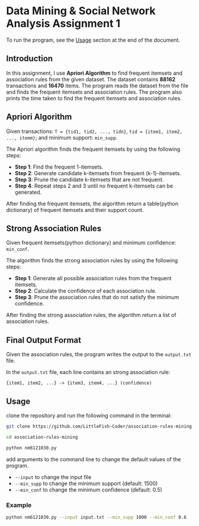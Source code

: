 # Data Mining & Social Network Analysis Assignment 1

To run the program, see the [Usage](#Usage) section at the end of the document.

## Introduction

In this assignment, I use **Apriori Algorithm** to find frequent itemsets and association rules from the given dataset. The dataset contains **88162** transactions and **16470** items. The program reads the dataset from the file and finds the frequent itemsets and association rules. The program also prints the time taken to find the frequent itemsets and association rules.

## Apriori Algorithm

Given transactions: `T = {tid1, tid2, ..., tidn}`, `tid = {item1, item2, ..., itemm}`; and minimum support: `min_supp`.

The Apriori algorithm finds the frequent itemsets by using the following steps:

- **Step 1**: Find the frequent 1-itemsets.
- **Step 2**: Generate candidate k-itemsets from frequent (k-1)-itemsets.
- **Step 3**: Prune the candidate k-itemsets that are not frequent.
- **Step 4**: Repeat steps 2 and 3 until no frequent k-itemsets can be generated.

After finding the frequent itemsets, the algorithm return a table(python dictionary) of frequent itemsets and their support count.

## Strong Association Rules

Given frequent itemsets(python dictionary) and minimum confidence: `min_conf`.

The algorithm finds the strong association rules by using the following steps:

- **Step 1**: Generate all possible association rules from the frequent itemsets.
- **Step 2**: Calculate the confidence of each association rule.
- **Step 3**: Prune the association rules that do not satisfy the minimum confidence.

After finding the strong association rules, the algorithm return a list of association rules.

## Final Output Format

Given the association rules, the program writes the output to the `output.txt` file.

In the `output.txt` file, each line contains an strong association rule:

`{item1, item2, ...} -> {item3, item4, ...} (confidence)`

## Usage

clone the repository and run the following command in the terminal:

```bash
git clone https://github.com/LittleFish-Coder/association-rules-mining.git
```

```bash
cd association-rules-mining
```

```bash
python nm6121030.py
```

add arguments to the command line to change the default values of the program.

- `--input` to change the input file
- `--min_supp` to change the minimum support (default: 1500)
- `--min_conf` to change the minimum confidence (default: 0.5)

### Example

```bash
python nm6121030.py --input input.txt --min_supp 1000 --min_conf 0.6
```
